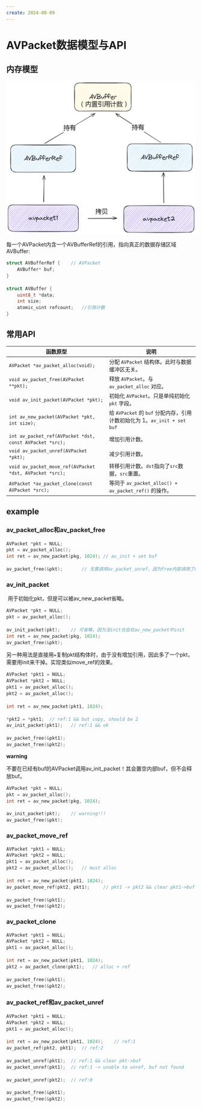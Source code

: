 ```yaml
---
create: 2024-08-09
---
```

# AVPacket数据模型与API

## 内存模型

<img src="./assets/AVPacket.png" alt="AVPacket" style="zoom:50%;" />

​	每一个AVPacket内含一个AVBufferRef的引用，指向真正的数据存储区域AVBuffer:

```C
struct AVBufferRef {	// AVPacket
    AVBuffer* buf;
}

struct AVBuffer {
    uint8_t *data;
    int size;
    atomic_uint refcount;	//引用计数
}
```

## 常用API

| 函数原型                                                 | 说明                                                         |
| -------------------------------------------------------- | ------------------------------------------------------------ |
| `AVPacket *av_packet_alloc(void);`                       | 分配 `AVPacket` 结构体。此时与数据缓冲区无关。               |
| `void av_packet_free(AVPacket **pkt);`                   | 释放 `AVPacket`。与 `av_packet_alloc` 对应。                 |
| `void av_init_packet(AVPacket *pkt);`                    | 初始化 `AVPacket`。只是单纯初始化 `pkt` 字段。               |
| `int av_new_packet(AVPacket *pkt, int size);`            | 给 `AVPacket` 的 `buf` 分配内存，引用计数初始化为 1。`av_init + set buf` |
| `int av_packet_ref(AVPacket *dst, const AVPacket *src);` | 增加引用计数。                                               |
| `void av_packet_unref(AVPacket *pkt);`                   | 减少引用计数。                                               |
| `void av_packet_move_ref(AVPacket *dst, AVPacket *src);` | 转移引用计数。`dst`指向了`src`数据，`src`重置。              |
| `AVPacket *av_packet_clone(const AVPacket *src);`        | 等同于 `av_packet_alloc() + av_packet_ref()` 的操作。        |

## example

### av_packet_alloc和av_packet_free

```C++
AVPacket *pkt = NULL;
pkt = av_packet_alloc();
int ret = av_new_packet(pkg, 1024);	// av_init + set buf

av_packet_free(&pkt);		// 无需调用av_packet_unref，因为free内部调用了unref
```

### av_init_packet

​	用于初始化pkt，但是可以被av_new_packet省略。

```C++
AVPacket *pkt = NULL;
pkt = av_packet_alloc();

av_init_packet(pkt);	// 可省略，因为没init也会在av_new_packet中init
int ret = av_new_packet(pkg, 1024);
av_packet_free(&pkt);
```

​	另一种用法是直接用`=`复制pkt结构体时，由于没有增加引用，因此多了一个pkt，需要用init来干掉。实现类似move_ref的效果。

```C++
AVPacket *pkt1 = NULL;
AVPacket *pkt2 = NULL;
pkt1 = av_packet_alloc();
pkt2 = av_packet_alloc();

int ret = av_new_packet(pkt1, 1024);

*pkt2 = *pkt1;	// ref:1 && but copy, should be 2
av_init_packet(pkt1);	// ref:1 && ok

av_packet_free(&pkt1);
av_packet_free(&pkt2);
```

**warning**

​	不要在已经有buf的AVPacket调用av_init_packet！其会置空内部buf，但不会释放buf。

```C++
AVPacket *pkt = NULL;
pkt = av_packet_alloc();
int ret = av_new_packet(pkg, 1024);

av_init_packet(pkt);	// warning!!!
av_packet_free(&pkt);
```

### av_packet_move_ref

```C++
AVPacket *pkt1 = NULL;
AVPacket *pkt2 = NULL;
pkt1 = av_packet_alloc();
pkt2 = av_packet_alloc();	// must alloc

int ret = av_new_packet(pkt1, 1024);
av_packet_move_ref(pkt2, pkt1);		// pkt1 -> pkt2	&& clear pkt1->buf 

av_packet_free(&pkt1);
av_packet_free(&pkt2);
```

### av_packet_clone

```C++
AVPacket *pkt1 = NULL;
AVPacket *pkt2 = NULL;
pkt1 = av_packet_alloc();

int ret = av_new_packet(pkt1, 1024);
pkt2 = av_packet_clone(pkt1);	// alloc + ref

av_packet_free(&pkt1);
av_packet_free(&pkt2);
```

### av_packet_ref和av_packet_unref

```C++
AVPacket *pkt1 = NULL;
AVPacket *pkt2 = NULL;
pkt1 = av_packet_alloc();

int ret = av_new_packet(pkt1, 1024);	// ref:1
av_packet_ref(pkt2, pkt1);	// ref:2

av_packet_unref(pkt1);	// ref:1 && clear pkt->buf
av_packet_unref(pkt1);	// ref:1 -> unable to unref, buf not found 

av_packet_unref(pkt2);	// ref:0

av_packet_free(&pkt1);
av_packet_free(&pkt2);
```

